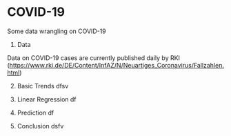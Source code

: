 # COVID-19
Some data wrangling on COVID-19

1. Data

Data on COVID-19 cases are currently published daily by RKI (https://www.rki.de/DE/Content/InfAZ/N/Neuartiges_Coronavirus/Fallzahlen.html)


2. Basic Trends
dfsv

3. Linear Regression
df

4. Prediction
df

5. Conclusion
dsfv
